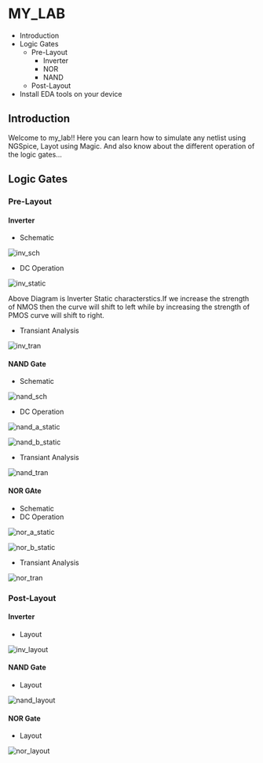 # MY_LAB
- Introduction
- Logic Gates
  - Pre-Layout
    - Inverter
    - NOR
    - NAND
  - Post-Layout
- Install EDA tools on your device

## Introduction
  Welcome to my_lab!! Here you can learn how to simulate any netlist using NGSpice, Layot using Magic. And also know about the different operation of the logic gates...
  
## Logic Gates
### Pre-Layout
#### Inverter
- Schematic 

![inv_sch](https://user-images.githubusercontent.com/71965706/95672908-0592cd80-0bc2-11eb-851b-b96ad0c80ca8.png)

- DC Operation

![inv_static](https://user-images.githubusercontent.com/71965706/95672397-0b86af80-0bbe-11eb-8625-36ef356f74cd.png)

  Above Diagram is Inverter Static characterstics.If we increase the strength of NMOS then the curve will shift to left while by increasing the strength of PMOS curve will shift to right.

- Transiant Analysis

![inv_tran](https://user-images.githubusercontent.com/71965706/95672466-9e274e80-0bbe-11eb-905f-38e681c66a11.png)

#### NAND Gate
- Schematic

![nand_sch](https://user-images.githubusercontent.com/71965706/95673072-290a4800-0bc3-11eb-9cd5-c7396d42e216.png)

- DC Operation

![nand_a_static](https://user-images.githubusercontent.com/71965706/95672508-f6f6e700-0bbe-11eb-805f-9c7984d26031.png)

![nand_b_static](https://user-images.githubusercontent.com/71965706/95672510-fa8a6e00-0bbe-11eb-80fc-b002c04d05ab.png)

- Transiant Analysis

![nand_tran](https://user-images.githubusercontent.com/71965706/95672585-8e5c3a00-0bbf-11eb-98e2-0ec4141b3a68.png)


#### NOR GAte
- Schematic
- DC Operation

![nor_a_static](https://user-images.githubusercontent.com/71965706/95672552-6076f580-0bbf-11eb-8390-e943f76fc29f.png)

![nor_b_static](https://user-images.githubusercontent.com/71965706/95672586-92885780-0bbf-11eb-9326-628c2d0a91b4.png)

- Transiant Analysis

![nor_tran](https://user-images.githubusercontent.com/71965706/95672602-bea3d880-0bbf-11eb-8b06-d23ad15c9bc1.png)


### Post-Layout

#### Inverter
- Layout

![inv_layout](https://user-images.githubusercontent.com/71965706/95672649-4e498700-0bc0-11eb-87de-db3a1b426fee.png)

#### NAND Gate
- Layout

![nand_layout](https://user-images.githubusercontent.com/71965706/95672532-2a397600-0bbf-11eb-9e33-1b521bf51843.png)

#### NOR Gate
- Layout

![nor_layout](https://user-images.githubusercontent.com/71965706/95672603-c3688c80-0bbf-11eb-9d62-4e7ec3a65bb9.png)
